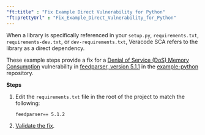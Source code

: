 ```yaml
---
"ft:title" : "Fix Example Direct Vulnerability for Python"
"ft:prettyUrl" : "Fix_Example_Direct_Vulnerability_for_Python"
---
```


When a library is specifically referenced in your `setup.py`, `requirements.txt`, `requirements-dev.txt`, or `dev-requirements.txt`, Veracode SCA refers to the library as a direct dependency.

These example steps provide a fix for a [Denial of Service \(DoS\) Memory Consumption](https://www.sourceclear.com/registry/vulnerabilities/2136) vulnerability in [feedparser, version 5.1.1](https://www.sourceclear.com/registry/libraries/167547?version=5.1.1) in the [example-python](https://github.com/srcclr/example-python) repository.

<p font-size="13pt"><b>Steps</b></p>

1. Edit the `requirements.txt` file in the root of the project to match the following:

    ```
    feedparser== 5.1.2
    ```

2. [Validate the fix](https://docs.veracode.com/r/Validating_Fixed_Agent_Based_Scan_Results).